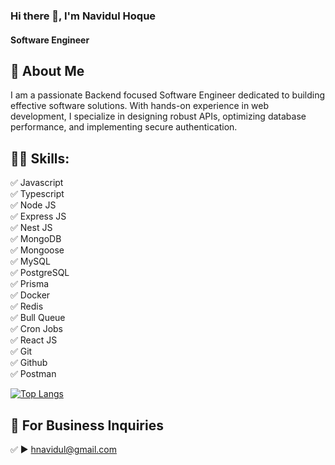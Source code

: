 ### Hi there 👋, I'm Navidul Hoque
#### Software Engineer
## 🚀 About Me
I am a passionate Backend focused Software Engineer dedicated to building effective software solutions. With hands-on experience in web development, I specialize in designing robust APIs, optimizing database performance, and implementing secure authentication.

## 👨‍💻 Skills: 
✅ Javascript <br>
✅ Typescript <br>
✅ Node JS <br>
✅ Express JS <br>
✅ Nest JS <br>
✅ MongoDB <br>
✅ Mongoose <br>
✅ MySQL <br>
✅ PostgreSQL <br>
✅ Prisma <br>
✅ Docker <br>
✅ Redis <br>
✅ Bull Queue <br>
✅ Cron Jobs <br>
✅ React JS <br>
✅ Git <br>
✅ Github <br>
✅ Postman <br>

[![Top Langs](https://github-readme-stats.vercel.app/api/top-langs/?username=NavidulHoque)](https://github.com/anuraghazra/github-readme-stats)

<!--
## ☕ Connect with me!
[<img src='https://github.com/NavidulHoque/NavidulHoque/blob/main/img/facebook.png?raw=true' alt='facebook' height='40'>](https://www.facebook.com/https://www.facebook.com/hnavidul/)  [<img src='https://github.com/NavidulHoque/NavidulHoque/blob/main/img/instagram.png?raw=true' alt='instagram' height='40'>](https://www.instagram.com/https://www.instagram.com/navidulhoque//)  [<img src='https://github.com/NavidulHoque/NavidulHoque/blob/main/img/linkedin.png?raw=true' alt='linkedin' height='40'>](https://www.linkedin.com/in/https://www.linkedin.com/in/navidul-hoque-04b850267//) 
-->

## 📧 For Business Inquiries 
✅  ► hnavidul@gmail.com






